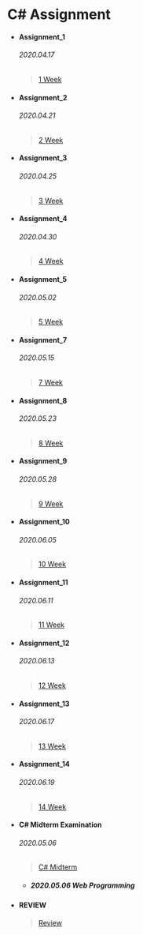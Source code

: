 # C# Assignment

+ ####  Assignment_1   

  ###### 2020.04.17

  > [1 Week](https://github.com/narinn-star/C_sharp_Assignment/tree/master/1%20Week)

  

+ #### Assignment_2

  ###### 2020.04.21

  > [2 Week](https://github.com/narinn-star/C_sharp_Assignment/tree/master/2%20Week)

  

+ #### Assignment_3

  ###### 2020.04.25

  > [3 Week](https://github.com/narinn-star/C_sharp_Assignment/tree/master/3%20Week)

  

+ #### Assignment_4

  ###### 2020.04.30

  > [4 Week](https://github.com/narinn-star/C_sharp_Assignment/tree/master/4%20Week)

  

+ #### Assignment_5

  ###### 2020.05.02

  > [5 Week](https://github.com/narinn-star/C_sharp_Assignment/tree/master/5%20Week)

  

+ #### Assignment_7

  ###### 2020.05.15

  > [7 Week](https://github.com/narinn-star/C_sharp_Assignment/tree/master/7%20Week)

  

+ #### Assignment_8

  ###### 2020.05.23

  > [8 Week](https://github.com/narinn-star/C_sharp_Assignment/tree/master/8%20Week)

  

+ #### Assignment_9

  ###### 2020.05.28

  > [9 Week](https://github.com/narinn-star/C_sharp_Assignment/tree/master/9%20Week)

  

+ #### Assignment_10

  ###### 2020.06.05

  > [10 Week](https://github.com/narinn-star/C_sharp_Assignment/tree/master/10%20Week)

  

+ #### Assignment_11

  ###### 2020.06.11

  > [11 Week](https://github.com/narinn-star/C_sharp_Assignment/tree/master/11%20Week)

  

+ #### Assignment_12

  ###### 2020.06.13

  > [12 Week](https://github.com/narinn-star/C_sharp_Assignment/tree/master/12%20Week)

  

+ #### Assignment_13

  ###### 2020.06.17

  > [13 Week](https://github.com/narinn-star/C_sharp_Assignment/tree/master/13%20Week)

  

+ #### Assignment_14

  ###### 2020.06.19

  > [14 Week](https://github.com/narinn-star/C_sharp_Assignment/tree/master/14%20Week)

  

+ #### C# Midterm Examination

  ###### 2020.05.06

  > [C# Midterm](https://github.com/narinn-star/C_sharp_Assignment/tree/master/C%23%20Midterm)

  + ##### 2020.05.06 Web Programming

  

+ #### REVIEW

  > [Review](https://github.com/narinn-star/C_sharp_Assignment/tree/master/Review)
